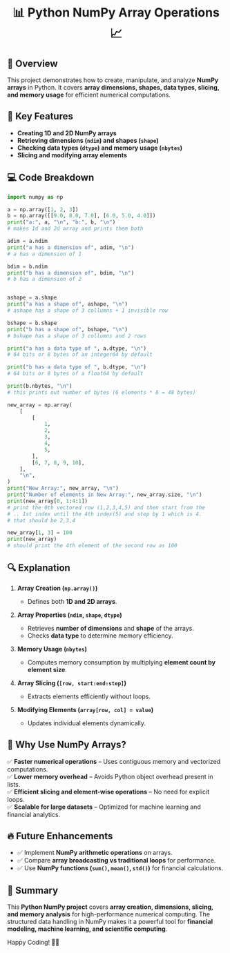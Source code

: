<div align="center">

# 📊 Python NumPy Array Operations 📈

</div>

## 📖 Overview
This project demonstrates how to create, manipulate, and analyze **NumPy arrays** in Python. It covers **array dimensions, shapes, data types, slicing, and memory usage** for efficient numerical computations.

## 🔑 Key Features
- **Creating 1D and 2D NumPy arrays**
- **Retrieving dimensions (`ndim`) and shapes (`shape`)**
- **Checking data types (`dtype`) and memory usage (`nbytes`)**
- **Slicing and modifying array elements**

## 💻 Code Breakdown
```python
import numpy as np

a = np.array([1, 2, 3])
b = np.array([[9.0, 8.0, 7.0], [6.0, 5.0, 4.0]])
print("a:", a, "\n", "b:", b, "\n")
# makes 1d and 2d array and prints them both

adim = a.ndim
print("a has a dimension of", adim, "\n")
# a has a dimension of 1

bdim = b.ndim
print("b has a dimension of", bdim, "\n")
# b has a dimension of 2


ashape = a.shape
print("a has a shape of", ashape, "\n")
# ashape has a shape of 3 collumns + 1 invisible row

bshape = b.shape
print("b has a shape of", bshape, "\n")
# bshape has a shape of 3 collumns and 2 rows

print("a has a data type of ", a.dtype, "\n")
# 64 bits or 8 bytes of an integer64 by default

print("b has a data type of ", b.dtype, "\n")
# 64 bits or 8 bytes of a float64 by default

print(b.nbytes, "\n")
# this prints out number of bytes (6 elements * 8 = 48 bytes)

new_array = np.array(
    [
        [
            1,
            2,
            3,
            4,
            5,
        ],
        [6, 7, 8, 9, 10],
    ],
    "\n",
)
print("New Array:", new_array, "\n")
print("Number of elements in New Array:", new_array.size, "\n")
print(new_array[0, 1:4:1])
# print the 0th vectored row (1,2,3,4,5) and then start from the 
# .. 1st index until the 4th index(5) and step by 1 which is 4.
# that should be 2,3,4

new_array[1, 3] = 100
print(new_array)
# should print the 4th element of the second row as 100

```

## 🔍 Explanation
1. **Array Creation (`np.array()`)**
   - Defines both **1D and 2D arrays**.

2. **Array Properties (`ndim`, `shape`, `dtype`)**
   - Retrieves **number of dimensions** and **shape** of the arrays.
   - Checks **data type** to determine memory efficiency.

3. **Memory Usage (`nbytes`)**
   - Computes memory consumption by multiplying **element count by element size**.

4. **Array Slicing (`[row, start:end:step]`)**
   - Extracts elements efficiently without loops.

5. **Modifying Elements (`array[row, col] = value`)**
   - Updates individual elements dynamically.

## 🚀 Why Use NumPy Arrays?
✅ **Faster numerical operations** – Uses contiguous memory and vectorized computations.  
✅ **Lower memory overhead** – Avoids Python object overhead present in lists.  
✅ **Efficient slicing and element-wise operations** – No need for explicit loops.  
✅ **Scalable for large datasets** – Optimized for machine learning and financial analytics.  

## 🔥 Future Enhancements
- ✅ Implement **NumPy arithmetic operations** on arrays.
- ✅ Compare **array broadcasting vs traditional loops** for performance. 
- ✅ Use **NumPy functions (`sum()`, `mean()`, `std()`)** for financial calculations.

## 🎯 Summary
This **Python NumPy project** covers **array creation, dimensions, slicing, and memory analysis** for high-performance numerical computing. The structured data handling in NumPy makes it a powerful tool for **financial modeling, machine learning, and scientific computing**.

Happy Coding! 🚀🐍

